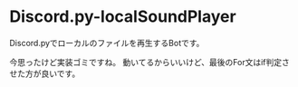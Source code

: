 # Discord.py-localSoundPlayer

Discord.pyでローカルのファイルを再生するBotです。

今思ったけど実装ゴミですね。
動いてるからいいけど、最後のFor文はif判定させた方が良いです。
